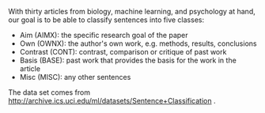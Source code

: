 With thirty articles from biology, machine learning, and psychology at hand, our goal is to be able to classify sentences into five classes:

- Aim (AIMX): the specific research goal of the paper
- Own (OWNX): the author's own work, e.g. methods, results, conclusions
- Contrast (CONT): contrast, comparison or critique of past work
- Basis (BASE): past work that provides the basis for the work in the article
- Misc (MISC): any other sentences

The data set comes from http://archive.ics.uci.edu/ml/datasets/Sentence+Classification .

